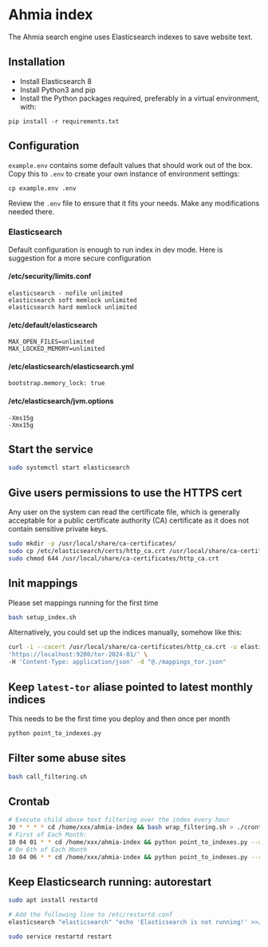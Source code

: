 # Ahmia index

The Ahmia search engine uses Elasticsearch indexes to save website text.

## Installation

* Install Elasticsearch 8
* Install Python3 and pip
* Install the Python packages required, preferably in a virtual environment, with:
```
pip install -r requirements.txt
```

## Configuration

`example.env` contains some default values that should work out of the box.
Copy this to `.env` to create your own instance of environment settings:

```
cp example.env .env
```

Review the `.env` file to ensure that it fits your needs. Make any modifications needed there.


### Elasticsearch

Default configuration is enough to run index in dev mode. Here is suggestion for a more secure configuration

#### /etc/security/limits.conf

```
elasticsearch - nofile unlimited
elasticsearch soft memlock unlimited
elasticsearch hard memlock unlimited
```

#### /etc/default/elasticsearch

```
MAX_OPEN_FILES=unlimited
MAX_LOCKED_MEMORY=unlimited
```

#### /etc/elasticsearch/elasticsearch.yml

```
bootstrap.memory_lock: true
```

#### /etc/elasticsearch/jvm.options

```
-Xms15g
-Xmx15g
```

## Start the service

```sh
sudo systemctl start elasticsearch
```

## Give users permissions to use the HTTPS cert

Any user on the system can read the certificate file,
which is generally acceptable for a public certificate authority (CA) certificate
as it does not contain sensitive private keys.

```sh
sudo mkdir -p /usr/local/share/ca-certificates/
sudo cp /etc/elasticsearch/certs/http_ca.crt /usr/local/share/ca-certificates/
sudo chmod 644 /usr/local/share/ca-certificates/http_ca.crt
```

## Init mappings
Please set mappings running for the first time

```sh
bash setup_index.sh
```

Alternatively, you could set up the indices manually, somehow like this:

```sh
curl -i --cacert /usr/local/share/ca-certificates/http_ca.crt -u elastic -XPUT \
'https://localhost:9200/tor-2024-01/' \
-H 'Content-Type: application/json' -d "@./mappings_tor.json"
```

## Keep `latest-tor` aliase pointed to latest monthly indices
This needs to be the first time you deploy and then once per month

```sh
python point_to_indexes.py
```

## Filter some abuse sites

```sh
bash call_filtering.sh
```

## Crontab

```sh
# Execute child abuse text filtering over the index every hour
30 * * * * cd /home/xxx/ahmia-index && bash wrap_filtering.sh > ./crontab_filter.log 2>&1
# First of Each Month:
10 04 01 * * cd /home/xxx/ahmia-index && python point_to_indexes.py --add > ./add_alias.log 2>&1
# On 6th of Each Month
10 04 06 * * cd /home/xxx/ahmia-index && python point_to_indexes.py --rm > ./remove_alias.log 2>&1
```

## Keep Elasticsearch running: autorestart

```sh
sudo apt install restartd

# Add the following line to /etc/restartd.conf
elasticsearch "elasticsearch" "echo 'Elasticsearch is not running!' >>/tmp/restartd_restart.out && service elasticsearch restart >> /tmp/restartd_restart.out" "echo 'Elasticsearch is running!' >/tmp/restartd.out"

sudo service restartd restart
```
